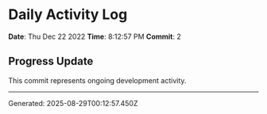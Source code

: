 # Daily Activity Log

**Date**: Thu Dec 22 2022
**Time**: 8:12:57 PM
**Commit**: 2

## Progress Update

This commit represents ongoing development activity.

---
Generated: 2025-08-29T00:12:57.450Z
